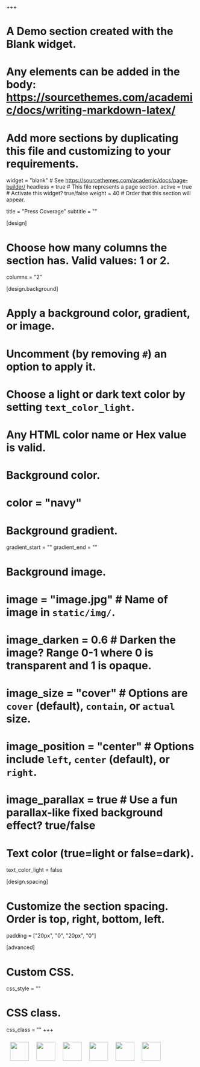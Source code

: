+++
# A Demo section created with the Blank widget.
# Any elements can be added in the body: https://sourcethemes.com/academic/docs/writing-markdown-latex/
# Add more sections by duplicating this file and customizing to your requirements.

widget = "blank"  # See https://sourcethemes.com/academic/docs/page-builder/
headless = true  # This file represents a page section.
active = true  # Activate this widget? true/false
weight = 40  # Order that this section will appear.

title = "Press Coverage"
subtitle = ""

[design]
  # Choose how many columns the section has. Valid values: 1 or 2.
  columns = "2"

[design.background]
  # Apply a background color, gradient, or image.
  #   Uncomment (by removing `#`) an option to apply it.
  #   Choose a light or dark text color by setting `text_color_light`.
  #   Any HTML color name or Hex value is valid.

  # Background color.
  # color = "navy"
  
  # Background gradient.
  gradient_start = ""
  gradient_end = ""
  
  # Background image.
  # image = "image.jpg"  # Name of image in `static/img/`.
  # image_darken = 0.6  # Darken the image? Range 0-1 where 0 is transparent and 1 is opaque.
  # image_size = "cover"  #  Options are `cover` (default), `contain`, or `actual` size.
  # image_position = "center"  # Options include `left`, `center` (default), or `right`.
  # image_parallax = true  # Use a fun parallax-like fixed background effect? true/false
  
  # Text color (true=light or false=dark).
  text_color_light = false 

[design.spacing]
  # Customize the section spacing. Order is top, right, bottom, left.
  padding = ["20px", "0", "20px", "0"]

[advanced]
 # Custom CSS. 
 css_style = ""
 
 # CSS class.
 css_class = ""
+++

<div class='row justify-content-md-center'>
<a href=https://www.nytimes.com/2018/10/21/business/what-comes-after-the-roomba.html>
<img style="height:50px; float:left; margin-left: 10px; margin-top: 10px;" src=news/The_New_York_Times_logo.png><a>
<a href=https://syncedreview.com/2018/06/19/cvpr-2018-kicks-off-best-papers-announced/>
<img style="height:50px; float:left; margin-left: 20px; margin-top: 10px;" src=news/TWiML_banner_wide_logo.png><a>
<a href=https://tryolabs.com/blog/2018/12/19/major-advancements-deep-learning-2018/>
<img style="height:50px; float:left; margin-left: 20px; margin-top: 10px;" src=news/Synced-logo.png><a>
<a href=https://syncedreview.com/2018/06/19/cvpr-2018-kicks-off-best-papers-announced/>
<img style="height:50px; float:left; margin-left: 20px; margin-top: 10px;" src=news/synced_a_logo_bg.png><a>
<a href=https://www.nytimes.com/2018/10/21/business/what-comes-after-the-roomba.html>
<img style="height:50px; float:left; margin-left: 20px; margin-top: 10px;" src=news/tryolabs-logo.png><a>
<a href=https://neuroscience.stanford.edu/news/intertwined-quest-understanding-biological-intelligence-and-creating-artificial-intelligence>
<img style="height:50px; float:left; margin-left: 20px;margin-top: 10px;" src=news/stanford_HAI_logo.png><a>
</div>